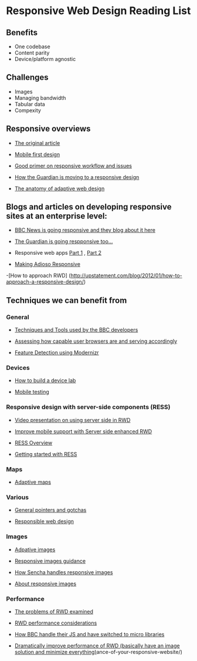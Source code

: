 # Responsive Web Design Reading List

## Benefits

- One codebase
- Content parity
- Device/platform agnostic

## Challenges

- Images
- Managing bandwidth
- Tabular data
- Compexity

## Responsive overviews

- [The original article](http://alistapart.com/article/responsive-web-design)

- [Mobile first design](http://alistapart.com/article/organizing-mobile)

- [Good primer on responsive workflow and issues](http://trentwalton.com/2013/02/07/where-to-start/)

- [How the Guardian is moving to a responsive design](http://www.guardian.co.uk/help/developer-blog/2012/oct/18/responsive-design-guardian-introduction)

- [The anatomy of adaptive web design](http://bradfrostweb.com/blog/mobile/beyond-media-queries-anatomy-of-an-adaptive-web-design/)

## Blogs and articles on developing responsive sites at an enterprise level:

- [BBC News is going responsive and they blog about it here](http://responsivenews.co.uk/)

- [The Guardian is going respponsive too...](http://www.guardian.co.uk/info/developer-blog)

- Responsive web apps [Part 1](http://blog.cloudfour.com/responsive-design-for-apps-part-1/) , [Part 2](http://blog.cloudfour.com/responsive-design-for-apps-part-2/)

- [Making Adioso Responsive](http://adioso.com/blog/2013/06/responsifying-adioso/)

-[How to approach RWD] (http://upstatement.com/blog/2012/01/how-to-approach-a-responsive-design/)

## Techniques we can benefit from

### General

- [Techniques and Tools used by the BBC developers](http://responsivenews.co.uk/post/19230899764/colophon)

- [Assessing how capable user browsers are and serving accordingly](http://responsivenews.co.uk/post/18948466399/cutting-the-mustard)

- [Feature Detection using Modernizr](http://modernizr.com/)

### Devices 

- [How to build a device lab](http://dmolsen.com/2012/06/26/how-to-build-a-device-lab-part-1/)

- [Mobile testing](http://mobiletestingfordummies.tumblr.com/post/20056227958/testing)

### Responsive design with server-side components (RESS)

- [ Video presentation on using server side in RWD](http://mobile.tutsplus.com/tutorials/mobile-web-apps/adaptation-why-responsive-design-actually-begins-on-the-server/)

- [ Improve mobile support with Server side enhanced RWD](http://mobile.smashingmagazine.com/2013/04/09/improve-mobile-support-with-server-side-enhanced-responsive-design/)

- [ RESS Overview](http://www.lukew.com/ff/entry.asp?1392)

- [Getting started with RESS](http://www.netmagazine.com/tutorials/getting-started-ress)

### Maps

- [Adaptive maps](http://bradfrostweb.com/blog/post/adaptive-maps/)

### Various

- [General pointers and gotchas](http://mobile.smashingmagazine.com/2013/05/29/the-state-of-responsive-web-design/)

- [Responsible web design](http://coding.smashingmagazine.com/2013/03/11/responsible-web-design/)

### Images

- [Adpative images](http://adaptive-images.com/)

- [Responsive images guidance](http://blog.cloudfour.com/8-guidelines-and-1-rule-for-responsive-images/)

- [How Sencha handles responsive images](http://www.sencha.com/learn/how-to-use-src-sencha-io/)

- [About responsive images](http://blog.cloudfour.com/responsive-imgs-part-2/)


### Performance

- [The problems of RWD examined](]http://bradfrostweb.com/blog/post/a-response-to-responsive-web-design-is-not-the-future/)

- [RWD performance considerations](http://www.zachleat.com/web/rwd-perf/)

- [How BBC handle their JS and have switched to micro libraries](http://responsivenews.co.uk/post/21021136520/how-we-build-our-javascript)


- [Dramatically improve performance of RWD (basically have an image solution and minimize everything)](http://blog.netdna.com/developer/2-advanced-techniques-to-dramatically-increase-the-perform)ance-of-your-responsive-website/)

